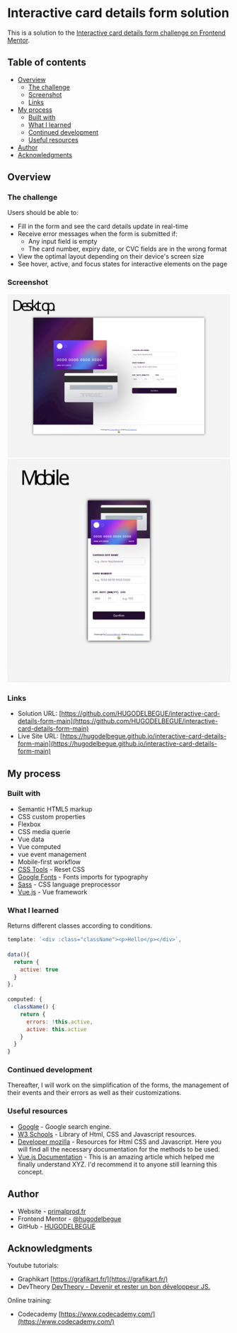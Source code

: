 # Interactive card details form solution

This is a solution to the [Interactive card details form challenge on Frontend Mentor](https://www.frontendmentor.io/challenges/interactive-card-details-form-XpS8cKZDWw).

## Table of contents

- [Overview](#overview)
  - [The challenge](#the-challenge)
  - [Screenshot](#screenshot)
  - [Links](#links)
- [My process](#my-process)
  - [Built with](#built-with)
  - [What I learned](#what-i-learned)
  - [Continued development](#continued-development)
  - [Useful resources](#useful-resources)
- [Author](#author)
- [Acknowledgments](#acknowledgments)

## Overview

### The challenge

Users should be able to:

- Fill in the form and see the card details update in real-time
- Receive error messages when the form is submitted if:
  - Any input field is empty
  - The card number, expiry date, or CVC fields are in the wrong format
- View the optimal layout depending on their device's screen size
- See hover, active, and focus states for interactive elements on the page

### Screenshot

![](./design/preview_desktop.svg)
![](./design/preview_mobile.svg)

### Links

- Solution URL: [https://github.com/HUGODELBEGUE/interactive-card-details-form-main](https://github.com/HUGODELBEGUE/interactive-card-details-form-main)
- Live Site URL: [https://hugodelbegue.github.io/interactive-card-details-form-main](https://hugodelbegue.github.io/interactive-card-details-form-main)

## My process

### Built with

- Semantic HTML5 markup
- CSS custom properties
- Flexbox
- CSS media querie
- Vue data
- Vue computed
- vue event management
- Mobile-first workflow
- [CSS Tools](https://meyerweb.com/eric/tools/css/reset/) - Reset CSS
- [Google Fonts](https://fonts.google.com/) - Fonts imports for typography
- [Sass](https://sass-lang.com/) - CSS language preprocessor
- [Vue.js](https://vuejs.org/) - Vue framework

### What I learned

Returns different classes according to conditions.

```js
template: `<div :class="className"><p>Hello</p></div>`,

data(){
  return {
    active: true
  }
},

computed: {
  className() {
    return {
      errors: !this.active,
      active: this.active
    }
  }
}
```

### Continued development

Thereafter, I will work on the simplification of the forms, the management of their events and their errors as well as their customizations.

### Useful resources

- [Google](https://www.google.com/) - Google search engine.
- [W3 Schools](https://www.w3schools.com/) - Library of Html, CSS and Javascript resources.
- [Developer mozilla](https://developer.mozilla.org/fr/) - Resources for Html CSS and Javascript. Here you will find all the necessary documentation for the methods to be used.
- [Vue.js Documentation](https://vuejs.org/guide/introduction.html) - This is an amazing article which helped me finally understand XYZ. I'd recommend it to anyone still learning this concept.

## Author

- Website - [primalprod.fr](https://primalprod.fr/)
- Frontend Mentor - [@hugodelbegue](https://www.frontendmentor.io/profile/HUGODELBEGUE)
- GitHub - [HUGODELBEGUE](https://github.com/HUGODELBEGUE)

## Acknowledgments

Youtube tutorials:

- Graphikart [https://grafikart.fr/](https://grafikart.fr/)
- DevTheory [DevTheory - Devenir et rester un bon développeur JS.](https://www.youtube.com/@DevTheory)

Online training:

- Codecademy [https://www.codecademy.com/](https://www.codecademy.com/)
